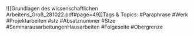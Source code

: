 
![[Grundlagen des wissenschaftlichen Arbeitens_Groß_281022.pdf#page=49]]Tags & Topics:
   #Paraphrase
   #Werk
   #Projektarbeiten
   #stz
   #Absatznummer
   #Stze
   #SeminarausarbeitungenHausarbeiten
   #Folgeseite
   #Obergrenze